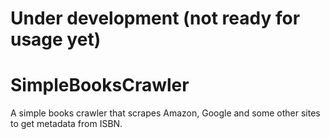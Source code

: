 # Under development (not ready for usage yet)
# SimpleBooksCrawler
A simple books crawler that scrapes Amazon, Google and some other sites to get metadata from ISBN.
